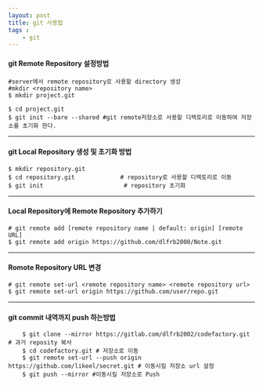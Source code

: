 ```yaml
---
layout: post
title: git 사용법
tags :
    - git
---
```


#### git Remote Repository 설정방법

```shell
#server에서 remote repository로 사용할 directory 생성
#mkdir <repository name>
$ mkdir project.git 

$ cd project.git
$ git init --bare --shared #git remote저장소로 사용할 디렉토리로 이동하여 저장소를 초기화 한다.
```

---

#### git Local Repository 생성 및 초기화 방법

```shell
$ mkdir repository.git
$ cd repository.git             # repository로 사용할 디렉토리로 이동
$ git init                       # repository 초기화
```

---

#### Local Repository에 Remote Repository 추가하기

```shell
# git remote add [remote repository name | default: origin] [remote URL]
$ git remote add origin https://github.com/dlfrb2000/Note.git
```

---

#### Romote Repository URL 변경

```shell
# git remote set-url <remote repository name> <remote repository url>
$ git remote set-url origin https://github.com/user/repo.git
```

---

#### git commit 내역까지 push 하는방법

```shell
	$ git clone --mirror https://gitlab.com/dlfrb2002/codefactory.git # 과거 reposity 복사
	$ cd codefactory.git # 저장소로 이동
	$ git remote set-url --push origin https://github.com/likeel/secret.git # 이동시킬 저장소 url 설정
	$ git push --mirror #이동시킬 저장소로 Push
```